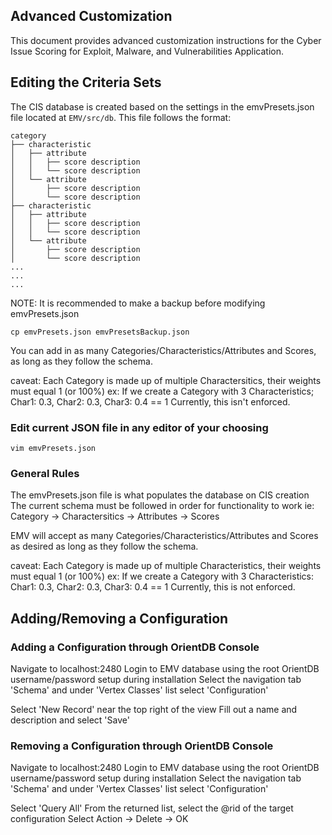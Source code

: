 ## Advanced Customization

<!-- Last Updated 11/29/2018 -->

This document provides advanced customization instructions for the Cyber Issue Scoring for Exploit, Malware, and Vulnerabilities Application.

## Editing the Criteria Sets

The CIS database is created based on the settings in the emvPresets.json file located at `EMV/src/db`. This file follows the format:

```
category
├── characteristic
│   ├── attribute
│   │   ├── score description
│   │   └── score description
│   └── attribute
│       ├── score description
│       └── score description
├── characteristic
│   ├── attribute
│   │   ├── score description
│   │   └── score description
│   └── attribute
│       ├── score description
│       └── score description
...
...
...
```

NOTE: It is recommended to make a backup before modifying emvPresets.json

`cp emvPresets.json emvPresetsBackup.json`


You can add in as many Categories/Characteristics/Attributes and Scores, as long as they follow the schema.

caveat: Each Category is made up of multiple Charactersitics, their weights must equal 1 (or 100%)
ex: If we create a Category with 3 Characteristics; Char1: 0.3, Char2: 0.3, Char3: 0.4 == 1
Currently, this isn't enforced.


### Edit current JSON file in any editor of your choosing
`vim emvPresets.json`

### General Rules

The emvPresets.json file is what populates the database on CIS creation
The current schema must be followed in order for functionality to work
ie: Category -> Charactersitics -> Attributes -> Scores

EMV will accept as many Categories/Characteristics/Attributes and Scores as desired as long as they follow the schema.

caveat: Each Category is made up of multiple Characteristics, their weights must equal 1 (or 100%)
ex: If we create a Category with 3 Characteristics:  Char1: 0.3, Char2: 0.3, Char3: 0.4 == 1
Currently, this is not enforced.

## Adding/Removing a Configuration

### Adding a Configuration through OrientDB Console

Navigate to localhost:2480
Login to EMV database using the root OrientDB username/password setup during installation
Select the navigation tab 'Schema' and under 'Vertex Classes' list select 'Configuration'

Select 'New Record' near the top right of the view
Fill out a name and description and select 'Save'

### Removing a Configuration through OrientDB Console

Navigate to localhost:2480
Login to EMV database using the root OrientDB username/password setup during installation
Select the navigation tab 'Schema' and under 'Vertex Classes' list select 'Configuration'

Select 'Query All'
From the returned list, select the @rid of the target configuration
Select Action -> Delete -> OK
